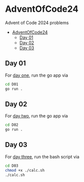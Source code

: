 # AdventOfCode24
Advent of Code 2024 problems

- [AdventOfCode24](#adventofcode24)
  - [Day 01](#day-01)
  - [Day 02](#day-02)
  - [Day 03](#day-03)


## Day 01
For [day one](https://adventofcode.com/2024/day/1), run the go app via

```bash
cd D01
go run .
```

## Day 02
For [day two](https://adventofcode.com/2024/day/2), run the go app via

```bash
cd D02
go run .
```

## Day 03
For [day three](https://adventofcode.com/2024/day/3), run the bash script via

```bash
cd D03
chmod +x ./calc.sh
./calc.sh
```